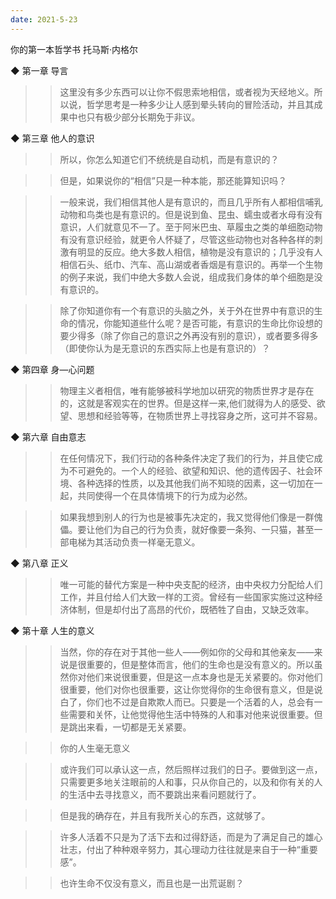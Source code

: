 ```yaml
---
date: 2021-5-23
---
```


你的第一本哲学书
托马斯·内格尔


◆ 第一章 导言

>> 这里没有多少东西可以让你不假思索地相信，或者视为天经地义。所以说，哲学思考是一种多少让人感到晕头转向的冒险活动，并且其成果中也只有极少部分长期免于非议。

◆ 第三章 他人的意识

>> 所以，你怎么知道它们不统统是自动机，而是有意识的？

>> 但是，如果说你的“相信”只是一种本能，那还能算知识吗？

>> 一般来说，我们相信其他人是有意识的，而且几乎所有人都相信哺乳动物和鸟类也是有意识的。但是说到鱼、昆虫、蠕虫或者水母有没有意识，人们就意见不一了。至于阿米巴虫、草履虫之类的单细胞动物有没有意识经验，就更令人怀疑了，尽管这些动物也对各种各样的刺激有明显的反应。绝大多数人相信，植物是没有意识的；几乎没有人相信石头、纸巾、汽车、高山湖或者香烟是有意识的。再举一个生物的例子来说，我们中绝大多数人会说，组成我们身体的单个细胞是没有意识的。

>> 除了你知道你有一个有意识的头脑之外，关于外在世界中有意识的生命的情况，你能知道些什么呢？是否可能，有意识的生命比你设想的要少得多（除了你自己的意识之外再没有别的意识），或者要多得多（即使你认为是无意识的东西实际上也是有意识的）？

◆ 第四章 身—心问题

>> 物理主义者相信，唯有能够被科学地加以研究的物质世界才是存在的，这就是客观实在的世界。但是这样一来,他们就得为人的感受、欲望、思想和经验等等，在物质世界上寻找容身之所，这可并不容易。

◆ 第六章 自由意志

>> 在任何情况下，我们行动的各种条件决定了我们的行为，并且使它成为不可避免的。一个人的经验、欲望和知识、他的遗传因子、社会环境、各种选择的性质，以及其他我们尚不知晓的因素，这一切加在一起，共同使得一个在具体情境下的行为成为必然。

>> 如果我想到别人的行为也是被事先决定的，我又觉得他们像是一群傀儡。要让他们为自己的行为负责，就好像要一条狗、一只猫，甚至一部电梯为其活动负责一样毫无意义。

◆ 第八章 正义

>> 唯一可能的替代方案是一种中央支配的经济，由中央权力分配给人们工作，并且付给人们大致一样的工资。曾经有一些国家实施过这种经济体制，但是却付出了高昂的代价，既牺牲了自由，又缺乏效率。

◆ 第十章 人生的意义

>> 当然，你的存在对于其他一些人——例如你的父母和其他亲友——来说是很重要的，但是整体而言，他们的生命也是没有意义的。所以虽然你对他们来说很重要，但是这一点本身也是无关紧要的。你对他们很重要，他们对你也很重要，这让你觉得你的生命很有意义，但是说白了，你们也不过是自欺欺人而已。只要是一个活着的人，总会有一些需要和关怀，让他觉得他生活中特殊的人和事对他来说很重要。但是跳出来看，一切都是无关紧要。

>> 你的人生毫无意义

>> 或许我们可以承认这一点，然后照样过我们的日子。要做到这一点，只需要更多地关注眼前的人和事，只从你自己的，以及和你有关的人的生活中去寻找意义，而不要跳出来看问题就行了。

>> 但是我的确存在，并且有我所关心的东西，这就够了。

>> 许多人活着不只是为了活下去和过得舒适，而是为了满足自己的雄心壮志，付出了种种艰辛努力，其心理动力往往就是来自于一种“重要感”。

>> 也许生命不仅没有意义，而且也是一出荒诞剧？